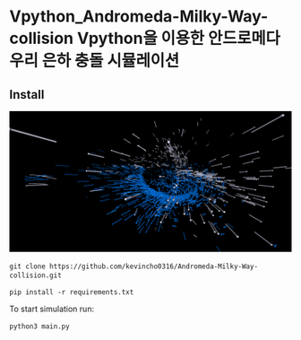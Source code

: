 # Vpython_Andromeda-Milky-Way-collision         Vpython을 이용한 안드로메다 우리 은하 충돌 시뮬레이션 
## Install     
<p align="center">
  <img src="demo/Andromeda-Milky-Way-collision.png" width=700><br/>
</p>

```
git clone https://github.com/kevincho0316/Andromeda-Milky-Way-collision.git
```

```
pip install -r requirements.txt
```

To start simulation run:

```
python3 main.py
```
